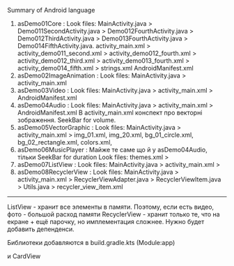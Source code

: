 Summary of Android language

1) asDemo01Core :
    Look files: MainActivity.java > Demo011SecondActivity.java > Demo012FourthActivity.java > Demo012ThirdActivity.java > Demo013FourthActivity.java > Demo014FifthActivity.java.
                activity_main.xml > activity_demo011_second.xml > activity_demo012_fourth.xml > activity_demo012_third.xml > activity_demo013_fourth.xml > activity_demo014_fifth.xml > strings.xml
                AndroidManifest.xml
2) asDemo02ImageAnimation : 
     Look files: MainActivity.java > activity_main.xml
3) asDemo03Video :
   Look files: MainActivity.java > activity_main.xml > AndroidManifest.xml
4) asDemo04Audio :
   Look files: MainActivity.java > activity_main.xml > AndroidManifest.xml
   В activity_main.xml конспект про векторні зображення.
   SeekBar for volume.
5) asDemo05VectorGraphic :
   Look files: MainActivity.java > activity_main.xml > img_01.xml, img_20.xml, bg_01_circle.xml, bg_02_rectangle.xml, colors.xml,
6) asDemo06MusicPlayer : Майже те саме що й у asDemo04Audio, тільки SeekBar for duration
   Look files: themes.xml > 
7) asDemo07ListView :
   Look files: MainActivity.java > activity_main.xml > 
8) asDemo08RecyclerView :
   Look files: MainActivity.java > activity_main.xml > RecyclerViewAdapter.java > RecyclerViewItem.java > Utils.java > recycler_view_item.xml

******

ListView - хранит все элементы в памяти. Поэтому, если есть видео, фото - большой расход памяти
RecyclerView - хранит только те, что на екране + ещё парочку, но имплементация сложнее. Нужно будет добавить депенденси.

Библиотеки добавляются в build.gradle.kts (Module:app)

и CardView




    
